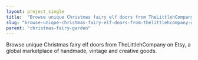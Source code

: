 ```yaml
---
layout: project_single
title:  "Browse unique Christmas fairy elf doors from TheLittlehCompany on Etsy, a global marketplace of handmade, vintage and creative goods."
slug: "browse-unique-christmas-fairy-elf-doors-from-thelittlehcompany-on-etsy-a-global-marketplace-of-handmade"
parent: "christmas-fairy-garden"
---
```

Browse unique Christmas fairy elf doors from TheLittlehCompany on Etsy, a global marketplace of handmade, vintage and creative goods.